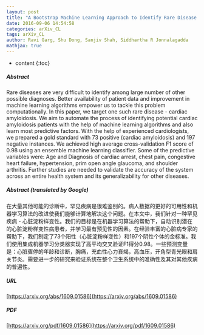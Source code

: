 ```yaml
---
layout: post
title: "A Bootstrap Machine Learning Approach to Identify Rare Disease Patients from Electronic Health Records"
date: 2016-09-06 14:54:58
categories: arXiv_CL
tags: arXiv_CL
author: Ravi Garg, Shu Dong, Sanjiv Shah, Siddhartha R Jonnalagadda
mathjax: true
---
```


* content
{:toc}

##### Abstract
Rare diseases are very difficult to identify among large number of other possible diagnoses. Better availability of patient data and improvement in machine learning algorithms empower us to tackle this problem computationally. In this paper, we target one such rare disease - cardiac amyloidosis. We aim to automate the process of identifying potential cardiac amyloidosis patients with the help of machine learning algorithms and also learn most predictive factors. With the help of experienced cardiologists, we prepared a gold standard with 73 positive (cardiac amyloidosis) and 197 negative instances. We achieved high average cross-validation F1 score of 0.98 using an ensemble machine learning classifier. Some of the predictive variables were: Age and Diagnosis of cardiac arrest, chest pain, congestive heart failure, hypertension, prim open angle glaucoma, and shoulder arthritis. Further studies are needed to validate the accuracy of the system across an entire health system and its generalizability for other diseases.

##### Abstract (translated by Google)
在大量其他可能的诊断中，罕见疾病是很难鉴别的。病人数据的更好的可用性和机器学习算法的改进使我们能够计算地解决这个问题。在本文中，我们针对一种罕见疾病 - 心脏淀粉样变性。我们的目标是在机器学习算法的帮助下，自动识别潜在的心脏淀粉样变性病患者，并学习最有预见性的因素。在经验丰富的心脏病专家的帮助下，我们制定了73个阳性（心脏淀粉样变性）和197个阴性个体的金标准。我们使用集成机器学习分类器实现了高平均交叉验证F1得分0.98。一些预测变量是：心脏骤停的年龄和诊断，胸痛，充血性心力衰竭，高血压，开角型青光眼和肩关节炎。需要进一步的研究来验证系统在整个卫生系统中的准确性及其对其他疾病的普遍性。

##### URL
[https://arxiv.org/abs/1609.01586](https://arxiv.org/abs/1609.01586)

##### PDF
[https://arxiv.org/pdf/1609.01586](https://arxiv.org/pdf/1609.01586)


